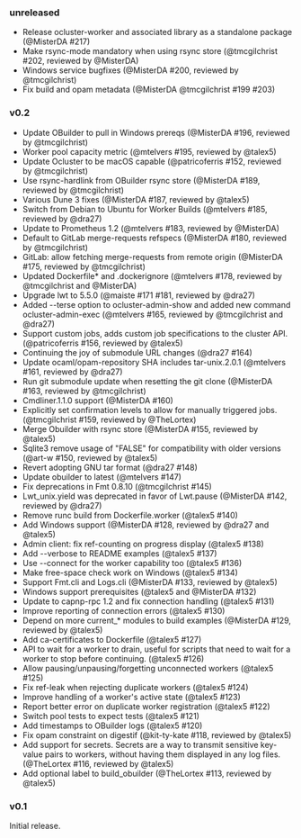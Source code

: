 ### unreleased

- Release ocluster-worker and associated library as a standalone package (@MisterDA #217)
- Make rsync-mode mandatory when using rsync store (@tmcgilchrist #202, reviewed by @MisterDA)
- Windows service bugfixes (@MisterDA #200, reviewed by @tmcgilchrist)
- Fix build and opam metadata (@MisterDA @tmcgilchrist #199 #203)

### v0.2

- Update OBuilder to pull in Windows prereqs (@MisterDA #196, reviewed by @tmcgilchrist)
- Worker pool capacity metric (@mtelvers #195, reviewed by @talex5)
- Update Ocluster to be macOS capable (@patricoferris #152, reviewed by @tmcgilchrist)
- Use rsync-hardlink from OBuilder rsync store (@MisterDA #189, reviewed by @tmcgilchrist)
- Various Dune 3 fixes (@MisterDA #187, reviewed by @talex5)
- Switch from Debian to Ubuntu for Worker Builds (@mtelvers #185, reviewed by @dra27)
- Update to Prometheus 1.2 (@mtelvers #183, reviewed by @MisterDA)
- Default to GitLab merge-requests refspecs (@MisterDA #180, reviewed by @tmcgilchrist)
- GitLab: allow fetching merge-requests from remote origin (@MisterDA #175, reviewed by @tmcgilchrist)
- Updated Dockerfile* and .dockerignore (@mtelvers #178, reviewed by @tmcgilchrist and @MisterDA)
- Upgrade lwt to 5.5.0 (@maiste #171 #181, reviewed by @dra27)
- Added --terse option to ocluster-admin-show and added new command ocluster-admin-exec (@mtelvers #165, reviewed by @tmcgilchrist and @dra27)
- Support custom jobs, adds custom job specifications to the cluster API. (@patricoferris #156, reviewed by @talex5)
- Continuing the joy of submodule URL changes (@dra27 #164)
- Update ocaml/opam-repository SHA includes tar-unix.2.0.1 (@mtelvers #161, reviewed by @dra27)
- Run git submodule update when resetting the git clone (@MisterDA #163, reviewed by @tmcgilchrist)
- Cmdliner.1.1.0 support (@MisterDA #160)
- Explicitly set confirmation levels to allow for manually triggered jobs. (@tmcgilchrist #159, reviewed by @TheLortex)
- Merge Obuilder with rsync store (@MisterDA #155, reviewed by @talex5)
- Sqlite3 remove usage of "FALSE" for compatibility with older versions (@art-w #150, reviewed by @talex5)
- Revert adopting GNU tar format (@dra27 #148)
- Update obuilder to latest (@mtelvers #147)
- Fix deprecations in Fmt 0.8.10 (@tmcgilchrist #145)
- Lwt_unix.yield was deprecated in favor of Lwt.pause (@MisterDA #142, reviewed by @dra27)
- Remove runc build from Dockerfile.worker (@talex5 #140)
- Add Windows support (@MisterDA #128, reviewed by @dra27 and @talex5)
- Admin client: fix ref-counting on progress display (@talex5 #138)
- Add --verbose to README examples (@talex5 #137)
- Use --connect for the worker capability too (@talex5 #136)
- Make free-space check work on Windows (@talex5 #134)
- Support Fmt.cli and Logs.cli (@MisterDA #133, reviewed by @talex5)
- Windows support prerequisites (@talex5 and @MisterDA #132)
- Update to capnp-rpc 1.2 and fix connection handling (@talex5 #131)
- Improve reporting of connection errors (@talex5 #130)
- Depend on more current_* modules to build examples (@MisterDA #129, reviewed by @talex5)
- Add ca-certificates to Dockerfile (@talex5 #127)
- API to wait for a worker to drain, useful for scripts that need to wait for a worker to stop before continuing. (@talex5 #126)
- Allow pausing/unpausing/forgetting unconnected workers (@talex5 #125)
- Fix ref-leak when rejecting duplicate workers (@talex5 #124)
- Improve handling of a worker's active state (@talex5 #123)
- Report better error on duplicate worker registration (@talex5 #122)
- Switch pool tests to expect tests (@talex5 #121)
- Add timestamps to OBuilder logs (@talex5 #120)
- Fix opam constraint on digestif (@kit-ty-kate #118, reviewed by @talex5)
- Add support for secrets. Secrets are a way to transmit sensitive key-value pairs to workers, without having them displayed in any log files. (@TheLortex #116, reviewed by @talex5)
- Add optional label to build_obuilder (@TheLortex #113, reviewed by @talex5)

### v0.1

Initial release.
